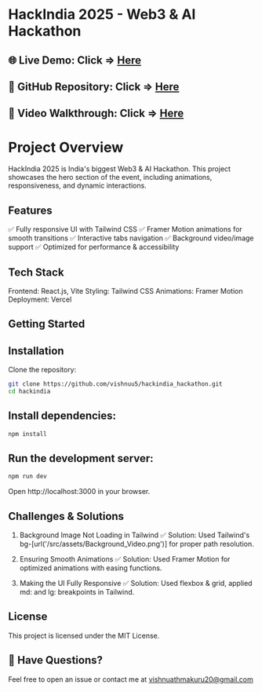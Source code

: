 # HackIndia 2025 - Web3 & AI Hackathon

## 🌐 Live Demo: Click => [Here](https://hackindia-hackathon.vercel.app)
## 📂 GitHub Repository: Click => [Here](https://github.com/vishnuu5/hackindia_hackathon)
## 🎥 Video Walkthrough: Click => [Here](https://github.com/user-attachments/assets/e8432a46-6028-4556-a099-69e730264e44)

# Project Overview
HackIndia 2025 is India's biggest Web3 & AI Hackathon. This project showcases the hero section of the event, including animations, responsiveness, and dynamic interactions.

## Features
✅ Fully responsive UI with Tailwind CSS
✅ Framer Motion animations for smooth transitions
✅ Interactive tabs navigation
✅ Background video/image support
✅ Optimized for performance & accessibility

## Tech Stack
Frontend: React.js, Vite
Styling: Tailwind CSS
Animations: Framer Motion
Deployment: Vercel

## Getting Started
## Installation

 Clone the repository:
```bash
git clone https://github.com/vishnuu5/hackindia_hackathon.git
cd hackindia
```

## Install dependencies:
```bash
npm install
```

## Run the development server:
```bash
npm run dev
```
 Open http://localhost:3000 in your browser.


## Challenges & Solutions
1. Background Image Not Loading in Tailwind
✅ Solution: Used Tailwind's bg-[url('/src/assets/Background_Video.png')] for proper path resolution.

2. Ensuring Smooth Animations
✅ Solution: Used Framer Motion for optimized animations with easing functions.

3. Making the UI Fully Responsive
✅ Solution: Used flexbox & grid, applied md: and lg: breakpoints in Tailwind.


## License
This project is licensed under the MIT License.

## 💬 Have Questions?
Feel free to open an issue or contact me at vishnuathmakuru20@gmail.com
